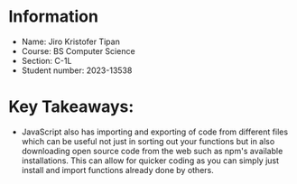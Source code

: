 # Information
- Name: Jiro Kristofer Tipan
- Course: BS Computer Science
- Section: C-1L
- Student number: 2023-13538

# Key Takeaways:
- JavaScript also has importing and exporting of code from different files which can be useful not just in sorting out your functions but in also downloading open source code from the web such as npm's available installations. This can allow for quicker coding as you can simply just install and import functions already done by others. 